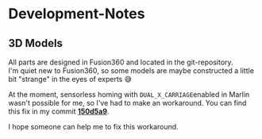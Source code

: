 # Development-Notes
## 3D Models
All parts are designed in Fusion360 and located in the git-repository.  
I'm quiet new to Fusion360, so some models are maybe constructed a little bit "strange" in the eyes of experts 😅

At the moment, sensorless homing with `DUAL_X_CARRIAGE`enabled in Marlin wasn't possible for me, so I've had to make an workaround. You can find this fix in my commit **[150d5a9](https://github.com/sensenmann/Franken-10-Marlin/commit/150d5a96bf3c44fadcd32eb3756d982cddc0c70e)**.

I hope someone can help me to fix this workaround.
